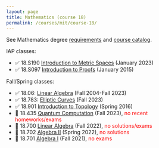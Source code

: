 ```yaml
---
layout: page
title: Mathematics (course 18)
permalink: /courses/mit/course-18/
---
```


See Mathematics degree [requirements](https://math.mit.edu/academics/undergrad/major/) and [course catalog](http://student.mit.edu/catalog/m18a.html).

IAP classes:
- ✅ 18.S190 [Introduction to Metric Spaces](https://ocw.mit.edu/courses/18-s190-introduction-to-metric-spaces-january-iap-2023/) (January 2023)
- ✅ 18.S097 [Introduction to Proofs](https://math.mit.edu/classes/proofsiap/) (January 2015)

Fall/Spring classes:
- ✅ 18.06: [Linear Algebra](https://web.mit.edu/18.06/www/) (Fall 2004-Fall 2023)
- ✅ 18.783: [Elliptic Curves](https://math.mit.edu/classes/18.783/2023/) (Fall 2023)
- ✅ 18.901 [Introduction to Topology](https://math.mit.edu/~jhirsh/topology.html) (Spring 2016)
- 🔄 18.435 [Quantum Computation](/courses/mit/course-18/18-435/) (Fall 2023), <span style="color:red">no recent homeworks/exams</span>
- 🔄 18.700 [Linear Algebra](/courses/mit/course-18/18-700/) (Fall 2022), <span style="color:red">no solutions/exams</span>
- 🔄 18.702 [Algebra II](/courses/mit/course-18/18-702/) (Spring 2022), <span style="color:red">no solutions</span>
- 🔄 18.701 [Algebra I](/courses/mit/course-18/18-701/) (Fall 2021), <span style="color:red">no exams</span>